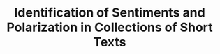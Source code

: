 ---
advisors:
- Suzan Üsküdarlı
students:
- name: Hüseyin Can Bölükbaş
- name: Asena Karolin Özdemir
title: Identification of Sentiments and Polarization in Collections of Short Texts
type: project
---